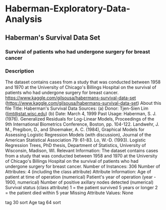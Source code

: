 # Haberman-Exploratory-Data-Analysis
## Haberman's Survival Data Set
### Survival of patients who had undergone surgery for breast cancer
### Description

The dataset contains cases from a study that was conducted between 1958 and 1970 at the University of Chicago's Billings
Hospital on the survival of patients who had undergone surgery for breast cancer.
https://www.kaggle.com/gilsousa/habermans-survival-data-set (https://www.kaggle.com/gilsousa/habermans-survival-data-set)
About this file
Title: Haberman's Survival Data
Sources:
(a) Donor: Tjen-Sien Lim (limt@stat.wisc.edu)
(b) Date: March 4, 1999
Past Usage:
Haberman, S. J. (1976). Generalized Residuals for Log-Linear
Models, Proceedings of the 9th International Biometrics
Conference, Boston, pp. 104-122.
Landwehr, J. M., Pregibon, D., and Shoemaker, A. C. (1984),
Graphical Models for Assessing Logistic Regression Models (with
discussion), Journal of the American Statistical Association 79:
61-83.
Lo, W.-D. (1993). Logistic Regression Trees, PhD thesis,
Department of Statistics, University of Wisconsin, Madison, WI.
Relevant Information:
The dataset contains cases from a study that was conducted between
1958 and 1970 at the University of Chicago's Billings Hospital on
the survival of patients who had undergone surgery for breast
cancer.
Number of Instances: 306
Number of Attributes: 4 (including the class attribute)
Attribute Information:
Age of patient at time of operation (numerical)
Patient's year of operation (year - 1900, numerical)
Number of positive axillary nodes detected (numerical)
Survival status (class attribute)
1 = the patient survived 5 years or longer
2 = the patient died within 5 year
Missing Attribute Values: None

tag 30 sort
Age tag 64 sort

